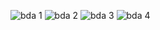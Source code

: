 ![bda 1](https://github.com/user-attachments/assets/8f1c6f73-568d-42b4-a63d-fe79ce69561e)
![bda 2](https://github.com/user-attachments/assets/210bdb3b-cf17-4024-9076-511b29aa7927)
![bda 3](https://github.com/user-attachments/assets/1a98f101-a302-41f0-8f5b-eb66a0b04e79)
![bda 4](https://github.com/user-attachments/assets/f958b642-4bd3-4a57-9ecb-cf64063f5b83)
